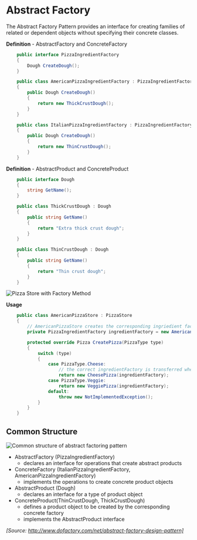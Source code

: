 ﻿# Abstract Factory

The Abstract Factory Pattern provides an interface for creating families of related or dependent objects without specifying their concrete classes.

**Definition** - AbstractFactory and ConcreteFactory
```cs
    public interface PizzaIngredientFactory
    {
        Dough CreateDough();
    }

    public class AmericanPizzaIngredientFactory : PizzaIngredientFactory
    {
        public Dough CreateDough()
        {
            return new ThickCrustDough();
        }
    }

    public class ItalianPizzaIngredientFactory : PizzaIngredientFactory
    {
        public Dough CreateDough()
        {
            return new ThinCrustDough();
        }
    }
```

**Definition** - AbstractProduct and ConcreteProduct
```cs
    public interface Dough
    {
        string GetName();
    }

    public class ThickCrustDough : Dough
    {
        public string GetName()
        {
            return "Extra thick crust dough";
        }
    }

    public class ThinCrustDough : Dough
    {
        public string GetName()
        {
            return "Thin crust dough";
        }
    }
```

![Pizza Store with Factory Method](../../Diagrams/AbstractFactory.png)

**Usage**
```cs
    public class AmericanPizzaStore : PizzaStore
    {
        // AmericanPizzaStore creates the corresponding ingriedient factory.
        private PizzaIngredientFactory ingredientFactory = new AmericanPizzaIngredientFactory();

        protected override Pizza CreatePizza(PizzaType type)
        {
            switch (type)
            {
                case PizzaType.Cheese:
                    // the correct ingredientFactory is transferred when creating a pizza
                    return new CheesePizza(ingredientFactory);
                case PizzaType.Veggie:
                    return new VeggiePizza(ingredientFactory);
                default:
                    throw new NotImplementedException();
            }
        }
    }
```

## Common Structure

![Common structure of abstract factoring pattern](https://upload.wikimedia.org/wikipedia/commons/thumb/9/9d/Abstract_factory_UML.svg/677px-Abstract_factory_UML.svg.png)

* AbstractFactory (PizzaIngredientFactory)
  * declares an interface for operations that create abstract products
* ConcreteFactory (ItalianPizzaIngredientFactory, AmericanPizzaIngredientFactory)
  * implements the operations to create concrete product objects
* AbstractProduct  (Dough)
  * declares an interface for a type of product object
* ConcreteProduct(ThinCrustDough, ThickCrustDough)
  * defines a product object to be created by the corresponding concrete factory
  * implements the AbstractProduct interface

_[Source: http://www.dofactory.com/net/abstract-factory-design-pattern]_
